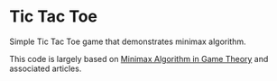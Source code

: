 # Tic Tac Toe

Simple Tic Tac Toe game that demonstrates minimax algorithm.

This code is largely based on [Minimax Algorithm in Game Theory](https://www.geeksforgeeks.org/minimax-algorithm-in-game-theory-set-1-introduction/)
and associated articles.

